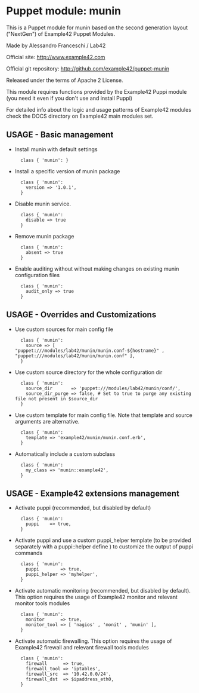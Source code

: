 # Puppet module: munin

This is a Puppet module for munin based on the second generation layout ("NextGen") of Example42 Puppet Modules.

Made by Alessandro Franceschi / Lab42

Official site: http://www.example42.com

Official git repository: http://github.com/example42/puppet-munin

Released under the terms of Apache 2 License.

This module requires functions provided by the Example42 Puppi module (you need it even if you don't use and install Puppi)

For detailed info about the logic and usage patterns of Example42 modules check the DOCS directory on Example42 main modules set.

## USAGE - Basic management

* Install munin with default settings

        class { 'munin': }

* Install a specific version of munin package

        class { 'munin':
          version => '1.0.1',
        }

* Disable munin service.

        class { 'munin':
          disable => true
        }

* Remove munin package

        class { 'munin':
          absent => true
        }

* Enable auditing without without making changes on existing munin configuration files

        class { 'munin':
          audit_only => true
        }


## USAGE - Overrides and Customizations
* Use custom sources for main config file 

        class { 'munin':
          source => [ "puppet:///modules/lab42/munin/munin.conf-${hostname}" , "puppet:///modules/lab42/munin/munin.conf" ], 
        }


* Use custom source directory for the whole configuration dir

        class { 'munin':
          source_dir       => 'puppet:///modules/lab42/munin/conf/',
          source_dir_purge => false, # Set to true to purge any existing file not present in $source_dir
        }

* Use custom template for main config file. Note that template and source arguments are alternative. 

        class { 'munin':
          template => 'example42/munin/munin.conf.erb',
        }

* Automatically include a custom subclass

        class { 'munin':
          my_class => 'munin::example42',
        }


## USAGE - Example42 extensions management 
* Activate puppi (recommended, but disabled by default)

        class { 'munin':
          puppi    => true,
        }

* Activate puppi and use a custom puppi_helper template (to be provided separately with a puppi::helper define ) to customize the output of puppi commands 

        class { 'munin':
          puppi        => true,
          puppi_helper => 'myhelper', 
        }

* Activate automatic monitoring (recommended, but disabled by default). This option requires the usage of Example42 monitor and relevant monitor tools modules

        class { 'munin':
          monitor      => true,
          monitor_tool => [ 'nagios' , 'monit' , 'munin' ],
        }

* Activate automatic firewalling. This option requires the usage of Example42 firewall and relevant firewall tools modules

        class { 'munin':       
          firewall      => true,
          firewall_tool => 'iptables',
          firewall_src  => '10.42.0.0/24',
          firewall_dst  => $ipaddress_eth0,
        }


